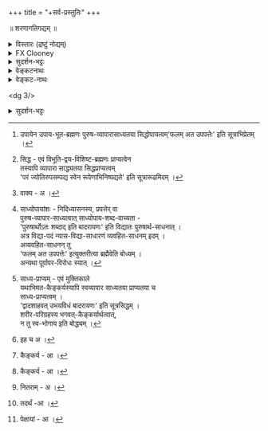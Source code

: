 +++
title = "+सर्व-प्रस्तुतिः"
+++

॥ शरणागतिगद्यम् ॥
<details><summary>विस्तारः (द्रष्टुं नोद्यम्)</summary>

आङ्ग्लानुवादाः [शठकोपक्षेत्रे](https://www.sadagopan.org/pdfuploads/Saranagathi%20Gadyam.pdf) ।

टीका [ऽत्र](https://archive.org/details/gadyatrayamramanujacharyasrutaprakasikabhasyasudarsanasurirahasyaraksavedantades) ।
</details>

<details><summary>FX Clooney</summary>

This is my translation, though I have benefited from consulting the translation of Ramanujam (2002). For the Sanskrit, I have followed Ramanujam and also consulted Krishnaswami Ayyangar (1976). The following prayer is counted as number 5 in most editions of the Gadyam.

Throughout, I use exclamation points to mark vocatives.
</details>



<details><summary>सुदर्शन-भट्टः</summary>

यतीन्द्र-कृतभाष्यार्था  
यद्-व्याख्यानेन दर्शिताः ।
वरं सुदर्शनार्यं तं  
वन्दे कूर-कुलाधिपम् ॥

श्रीसुदर्शन-भट्टार्य-प्रणीतं श्रीमच्-छ्रुत-प्रकाशिकाभिधानं शरणागति-गद्य-व्याख्यानम् ।
</details>

<details><summary>वेङ्कटनाथः</summary>

श्रीमान्वेङ्कटनाथार्यः  
कवितार्किककेसरी ।
वेदान्ताचार्यवर्यो मे  
**सन्निधत्तां** सदा हृदि ॥

श्रीवेदान्तदेशिकप्रणीतं पृथु-गद्याधिकार-नामकं  
शरणागतिगद्यस्य व्याख्या रहस्यरक्षा॥
</details>

<details><summary>वेङ्कट-नाथः</summary>

गुरुवन्दनं - प्रतिज्ञा च

प्रख्यात-श्रुत-विभवान् गुरून् अशेषान्  
**प्रश्रित्य प्रणयति** वेङ्कटेश-सूरिः ।  
लक्ष्मीश-प्रपदन-वैभव-प्रतिष्ठां  
रागान्ध्य-प्रशम-करीं रहस्य-रक्षाम् ॥ १ ॥

लक्ष्मी-पतेर् यति-पतेश् च दयैक-धाम्नो  
योऽसौ **पुरा समजनिष्ट** जगद्-धितार्थम् ।  
प्राच्यं **प्रकाशयतु** नः परमं **रहस्यं**  
**संवाद** एष शरणागति-मन्त्र-सारः ॥ २ ॥

###### अवतारिका

अत्र भगवान् भाष्यकारः  
सदाचार्य-सम्प्रदायागत-द्वय-वचनेन  
स्वयम् अनुष्ठितं न्यासाख्य-विद्या-विशेषं  
+++(प्रपत्ति-प्रयोगम् आचार्योपदेशतो ग्राह्यं न वदन्न् अपि)+++  
स्वानुबन्धि-सञ्जिजीवयिषया  
+++(नित्य-ग्रन्थवद् मुख्यांशान्)+++ यथावत् प्रकाशयन् +++(5)+++  

> 'सीताम् उवाचातियशा  
राघवञ्च महाव्रतम्', (रा.अयो.३१-२)

> 'सीतासमक्षं काकुत्स्थम्   
इदं वचनम् अब्रवीत्' (रा.अर.१५-६)

इत्य्-आदि--प्रकारेण  
श्री-प्रपत्तिं,  
तद्-अनुग्रह-पूर्वकं स्वस्य भगवता सञ्जातं स्वयम्-प्रयोजन-संवाद-विशेषं  
निबध्नाति ।

प्रतिवचनांशस् तु शरणागति-वशीकृत-शरण्याभिप्राय-विशेषोन्नयनेन निबध्यत इत्येके ।

"इह सम्पत्स्यते" इत्यन्तं श्रीमच्-छब्दाभिप्रेत-प्रदर्शनम् ।

"अखिल" इत्य्-आदि-कम्  
"अशरण्यशरण्य!" इत्यन्तं  
नारायण-शब्दार्थ-विवरणम् ।

तन्मध्ये "श्रीमन्नारायण" इति द्विः पठनम्  
उपायोपेय-वाक्ययोः सिद्ध-रूप-प्रधानांश-व्यञ्जनम् ।

"अनन्यशरणोऽहम्" इत्य् उत्तम-पुरुषाभिप्रेताधिकारि-विशेषोक्तिः ।

"त्वत्-पादारविन्द-युगलम्" इत्य्-आदि-कम् अप्य्  
अर्थतस् स्वरूपतश्च  
मान्त्र-वर्णिक-पद-ज्ञापकम् ।

एवं प्रधानतमेन सिद्धोपायेन[^१_pg2] सिद्ध-प्राप्येण[^२_pg2] च सह  
महा-वाक्यार्थ[^1_pg2]-पर्यवसा-नभूमितया  
शाब्दप्राधान्यवान् साध्योपायांशो[^३_pg2] दर्शितः।

[^१_pg2]: उपायेन उपाय-भूत-ब्रह्मणः पुरुष-व्यापारासाध्यतया सिद्धोपायत्वम्'फलम् अत उपपत्तेः' इति सूत्राभिप्रेतम् ।


[^२_pg2]:

    सिद्ध - एवं विभूति-द्वय-विशिष्ट-ब्रह्मणः प्राप्यत्वेन  
    तस्यापि व्यापारा साद्ध्यतया सिद्धप्राप्यत्वम्  
    'परं ज्योतिरुपसम्पद्य स्वेन रूपेणाभिनिष्पद्यते' इति सूत्रारूढमिदम् ।


[^३_pg2]:

    साध्योपायांशः - निदिध्यासनस्य, प्रपत्तेर् वा  
    पुरुष-व्यापार-साध्यत्वात् साध्योपाय-शब्द-वाच्यता -  
    'पुरुषार्थोऽतः शब्दाद् इति बादरायणः' इति विद्यातः पुरुषार्थ-साधनात् ।  
    अत्र विद्या-पदं न्यास-विद्या-साधारणं व्यवहित-साधनम् इदम् ।  
    अव्यवहित-साधनन् तु  
    'फलम् अत उपपत्तेः' इत्युक्तरीत्या ब्रह्मैवेति बोध्यम् ।  
    अन्यथा पूर्वापर-विरोधः स्यात् ।


साध्य-प्राप्यम्[^४_pg2] अपि  
"पारमार्थिक" इत्य्-आदि-ना सङ्क्षिप्तम् इति ज्ञापयितुं  
मध्ये "द्वयम्" इति व्याख्येय-समाख्या-निर्देशः ।

[^४_pg2]:

    साध्य-प्राप्यम् - एवं मुक्तिकाले  
    यथाभिमत-कैङ्कर्यस्यापि स्वव्यापार साध्यतया प्राप्यतया च  
    साध्य-प्राप्यत्वम् ।  
    'द्वादशाहवत् उभयविधं बादरायणः' इति सूत्रसिद्धम् ।  
    शरीर-परिग्रहस्य भगवत्-कैङ्कर्यार्थत्वात्,  
    न तु स्व-भोगाय इति बोद्ध्यम् ।  


[^1_pg2]: वाक्य - अ ।


<dg 2/>

पितरम् इत्य्-आदि-भिः  
जितन्ता-विशेष-भगवद्-गीतादि-पठितैः उक्तसंवादकैर् उपबृंहण-ग्रन्थैः  
प्रस्तुतोपाय-विशेष-परिग्रहं  
शरण्य-स्वभावानुसन्धान-पूर्वकं प्राप्य-विरोधि-निवृत्ति-प्रार्थनांशं च  
प्रपञ्चयिष्यमाण-द्वयार्थतया सङ्ग्रहेण सङ्कलय्याह ।

"मनो-वाक्-कायैः" इत्य्-आदि-भिः,  
अर्थक्रमेण नमश्-शब्दार्थ-विवरण-पूर्वकं  
चतुर्थ्य्-अभिप्रेत-परम-पुरुषार्थ-प्रार्थना प्रकाश्यते ।

प्रतिवचन-वाक्यैस् तु,  
प्रकृताधिकारि-निर्भरत्वाय स्वीकृत-भरस्य शरण्यस्य  
स्वाभाविक-दयार्द्रम् उत्तर-खण्डोक्त-परम-फलाङ्कुर-कल्पम् अभिप्रायं व्यवृणुत ।

अतः कृत्स्नम् इदं गद्यं द्वय-विवरणम् इति साधीयान् सम्प्रदायः ।

###### पूर्वोत्तर-कृत्यादिकम्

इह[^1_pg3] भगवत्-प्रपदने समुद्यतस्य  
सम्यग्-ज्ञान-सम्पादन--पुरुष-कार--पुरस्कारादिकं पूर्व-कृत्यम् ।  
साङ्ग-स्व-रक्षा-भर-समर्पणं तत्-काल-कृत्यम्,  
स्व-निष्ठानुसन्धान-पूर्वकं स्वाधिकारोचित-[^2_pg3]कैङ्कर्यादिकम् उत्तर-कृत्यम् ।


[^1_pg3]: इह च अ ।


[^2_pg3]: कैङ्कर्य - आ ।

शरण्यस्य तु  
पूर्व-कृत्यम् पुरुष-कार-प्ररोचनादिकम्;  
तत्-काल-कृत्यं समर्पित-सर्व-भर-स्वीकरणम्;  
उत्तरकृत्यन् तु स्वयम्-प्रयोजन-भक्त्य्-आदि--प्रदानान्तिम-दशा-प्रबोधन-प्रभृति--  
परिपूर्ण-[^3_pg3]कैङ्कर्य-रूप-मुक्ति-प्रदान-पर्यन्तम् ।  
एतद् अखिलम् इह शब्दतो ऽर्थतश् च यथा-स्थानम् अनुसन्धेयम् ।


[^3_pg3]: कैङ्कर्य - आ ।

किञ्च -

> 'सम्बोधनैः परं तत्त्वं  
न्यासोक्त्या परमं हितम् ।  
प्रार्थनाभिश् च परमः  
पुम्-अर्थ इह दर्शितः ' ॥



###### लक्ष्मी-प्रपदनस्य स्थिरी-करणम्
नन्व्

> एवं सकल-फल-प्रदो भगवान् एव  
तत्-प्रपत्ति-सिद्ध्य्-अर्थम् अप्य् आश्रीयताम्,  
किम् इह लक्ष्मी-प्रपदनेन?

मैवम्;  
यदि भगवत्-प्रपदनम् इदानीं शक्यम् इति निश्चिनुयात्,  
तदा मोक्षार्थम् एव तद्-उपाददीत।   
न पुनस् तद्-अर्थं तत्-प्रयुञ्जीत,   
अ-निश्चिते तु शक्यत्वे नतराम्[^4_pg3]।

ननु च

> विदितश् चेत् प्रपत्ति-शास्त्रार्थः  
स च सुकरः;  
तदा स्वयम् एव मोक्षार्थम् अनुष्ठीयताम् ?

मैवम्; दुष्कर-कर्माद्य्-अङ्ग-विरहात्  
सौकर्येऽपि,  
महा-विश्वासाद्य्-अङ्गक-प्रपत्ति-स्वरूपे,

> 'श्रूयते किल गोविन्दे' (वि.ध. २-२५)  
'सत्यं शतेन विघ्नानाम्' , (वि.ध. ७०-८४)

इत्य्-आदि--न्यायेन सम्भवत्-प्रतिबन्धे मात्रया दौष्कर्यात् ।

उक्तञ्च

> 'उपायस् सुकरस् सोऽयं  
दुष्करश्च मतो मम' (ल.तं. १७-१०४)

इति ।

अतः 'स्थिते मनसि' (व.च. श्लो) इत्य्-आदि--प्रक्रियया  
विषयतस् स्वरूपतश् च  
विशिष्टाकार-प्रपत्त्य्-अनुष्ठाने  
प्राप्याऽभिलाष-प्रापकाध्यवसाय--प्रापकान्तराऽनन्वयानुवृत्त्य्-अनुगुण-मनस्-समाधानाद्य्-अर्थम्  
इह तत्-प्रार्थनं युक्तम् ।

[^4_pg3]: नितराम् - अ ।

एवम् अपि

> सुकृत-विशेषैर् एव  
लक्ष्मी-प्रपत्तिवत्,  
भगवत्-प्रपत्तिर् अप्य् अस्तु;

मैवम्, तद्-अर्थ एव ह्य् अयं सुकृत-विशेषः ।  
न चात्रापि पूर्ववद् अशक्यत्व-चोदना;  
स्वतन्त्र-बुद्ध्यैव पूर्वं तावन्-मात्र-शक्ति-प्रदानात्,  
तद्-अभिप्रायेण ह्य् उक्तम् भगवता शौनकेन -

> 'वाचः परं प्रार्थयिता प्रपद्येन् नियतश् श्रियम्' (शौ. सं.)

इति । श्रीसात्त्वते च

> 'याम् आलम्ब्य सुखेनेमं  
दुस्तरं हि गुणोदधिम् ।  
निस्तरन्त्य् अचिरेणैव  
व्यक्त-ध्यान-परायणाः' ॥  
(सा. सं. १२-८४)

इति ।  
सा चैवं स्वयम् आह

> 'प्रायश्चित्त-प्रसङ्गे तु  
सर्व-पाप-समुद्भवे ।  
माम् एकां देव-देवस्य  
महिषीं शरणं श्रयेत्' ॥  
(ल.तं. १७-१०२)

इति ।

न चैवम्,
तद्-अर्थम् अपि[^1_pg4] प्रपत्त्य्-अन्तरापेक्षया[^2_pg4] अनवस्थादि-प्रसङ्गः -  
स्व-तन्त्र-सङ्कल्पेन व्यवस्थितत्वात् सामग्री-विशेषाणाम् ।  
सामग्री-प्रवाहानवस्था तु  
सर्वस्मिन्न् अपि कार्ये  
सर्वैस् सिद्धान्तिभिस् स्वीकर्तव्या; स्वीकृता चेति नासौ दोषः ।

अतो ऽपवर्गार्थ-भगवत्-प्रपत्ति-सिद्धये

> 'यज्ञविद्या महाविद्या  
गुह्यविद्या च शोभने ।  
आत्मविद्या च देवि !  
त्वं विमुक्ति-फलदायिनी' ॥  
(वि.पु. १९-१२०)

> 'विद्या-सहायवन्तं माम्  
आदि-त्यस्थं सनातनम्',  
(म.भा. शां. ३४७-६९)

इत्य्-आदि-भिः सर्व-विद्या-प्रवर्तकतया  
तत्-तद्-विद्यात्वेन निर्दिष्टां  
सम्यग्-ज्ञान-व्यवसायोपायादि-प्रदाने विशेषाधिकारवतीम्  
अनुग्रहैक-स्वभावां श्रियम् आदौ प्रपद्यते -  
भगवत् इति ।

अत्र 'अशरण्यशरण्याम्' इति वक्ष्यमाणस्योपयुक्ताः विशेषाः नवभिः पदैः ख्याप्यन्ते ।

[^1_pg4]: तदर्थं -आ ।


[^2_pg4]: पेक्षायां - आ ।

</details>

<dg 3/>

<details><summary>सुदर्शन-भट्टः</summary>


वरदं द्विरदाद्रीशं  
श्रीनिधिं करुणानिधिम् ।  
शरण्यं **शरणं यामि**  
प्रणतार्तिहरं हरिम् ॥

उपायोपेय-परं द्वयं विशदी-क्रियते ।  
तत्र प्रतापोष्म-ल--पितृत्व--दुर्-आसद--भगवत्--संश्रयण-सिद्धये,  
पुरुष-कार-भूत-वात्सल्य-निर्भर-लक्ष्मी-समाश्रयणं  
श्रीमच्-छब्द-विवरण-मुखेनाऽभिधीयते ।

यद्वा श्रियं प्रपद्य  
तत्-सन्निधौ मूल-मन्त्रेण स्वरूपानुरूप-पुरुषार्थ-प्रार्थनं  
तद्-उपाय-प्रार्थना-पर्यन्तं कृत्वा,  
तद्-अनुज्ञया  
"द्वयम् अनुसन्धीयत" इति पूर्वाचार्यानुसन्धानम् अनुस्मरन्  
प्रथमं श्रियं प्रपद्यते भगवत् इति ।
</details>
